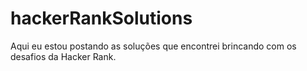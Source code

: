 # hackerRankSolutions
Aqui eu estou postando as soluções que encontrei brincando com os desafios da Hacker Rank.
